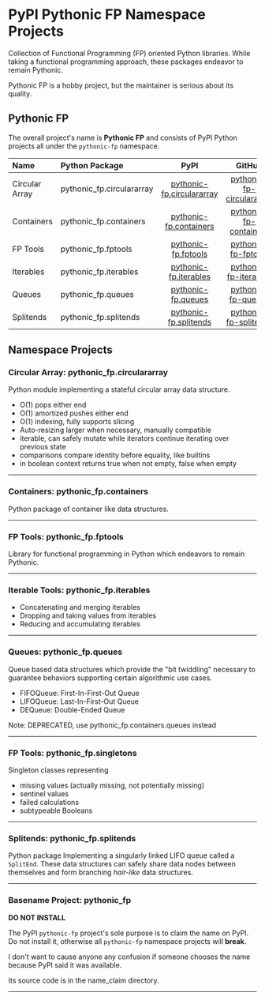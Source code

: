 # PyPI Pythonic FP Namespace Projects

Collection of Functional Programming (FP) oriented Python libraries.
While taking a functional programming approach, these packages endeavor
to remain Pythonic.

Pythonic FP is a hobby project, but the maintainer is serious about its quality.

## Pythonic FP

The overall project's name is **Pythonic FP** and consists of PyPI Python projects
all under the `pythonic-fp` namespace.

| Name | Python Package | PyPI | GitHub | Docs |
|:---- |:-------------- |:----:|:------:|:----:|
| Circular Array | pythonic_fp.circulararray | [pythonic-fp.circulararray][101] | [pythonic-fp-circulararray][201] | [docs][301] |
| Containers | pythonic_fp.containers | [pythonic-fp.containers][102] | [pythonic-fp-containers][202] | [docs][302] |
| FP Tools | pythonic_fp.fptools | [pythonic-fp.fptools][103] | [pythonic-fp-fptools][203] | [docs][303] |
| Iterables | pythonic_fp.iterables | [pythonic-fp.iterables][104] | [pythonic-fp-iterables][204] | [docs][304] |
| Queues | pythonic_fp.queues | [pythonic-fp.queues][105] | [pythonic-fp-queues][205] | [docs][305] |
| Splitends | pythonic_fp.splitends | [pythonic-fp.splitends][106] | [pythonic-fp-splitends][206] | [docs][306] |

## Namespace Projects

### Circular Array: pythonic_fp.circulararray

Python module implementing a stateful circular array data structure.

- O(1) pops either end
- O(1) amortized pushes either end
- O(1) indexing, fully supports slicing
- Auto-resizing larger when necessary, manually compatible
- iterable, can safely mutate while iterators continue iterating over previous state
- comparisons compare identity before equality, like builtins
- in boolean context returns true when not empty, false when empty

______________________________________________________________________

### Containers: pythonic_fp.containers

Python package of container like data structures.

______________________________________________________________________

### FP Tools: pythonic_fp.fptools

Library for functional programming in Python which endeavors to remain
Pythonic.

______________________________________________________________________

### Iterable Tools: pythonic_fp.iterables

- Concatenating and merging iterables
- Dropping and taking values from iterables
- Reducing and accumulating iterables

______________________________________________________________________

### Queues: pythonic_fp.queues

Queue based data structures which provide the "bit twiddling" necessary
to guarantee behaviors supporting certain algorithmic use cases.

- FIFOQueue: First-In-First-Out Queue
- LIFOQueue: Last-In-First-Out Queue
- DEQueue: Double-Ended Queue

Note: DEPRECATED, use pythonic_fp.containers.queues instead
______________________________________________________________________

### FP Tools: pythonic_fp.singletons

Singleton classes representing

- missing values (actually missing, not potentially missing)
- sentinel values
- failed calculations
- subtypeable Booleans

______________________________________________________________________

### Splitends: pythonic_fp.splitends

Python package Implementing a singularly linked LIFO queue called
a ``SplitEnd``. These data structures can safely share data nodes
between themselves and form branching *hair-like* data structures.

______________________________________________________________________

### Basename Project: pythonic_fp

**DO NOT INSTALL**

The PyPI `pythonic-fp` project's sole purpose is to claim the name on
PyPI. Do not install it, otherwise all `pythonic-fp` namespace projects
will **break**.

I don't want to cause anyone any confusion if someone chooses the name
because PyPI said it was available.

Its source code is in the name_claim directory.

______________________________________________________________________

[101]: https://pypi.org/project/pythonic-fp.circulararray
[102]: https://pypi.org/project/pythonic-fp.containers
[103]: https://pypi.org/project/pythonic-fp.fptools
[104]: https://pypi.org/project/pythonic-fp.iterables
[105]: https://pypi.org/project/pythonic-fp.queues
[106]: https://pypi.org/project/pythonic-fp.splitends
[201]: https://github.com/grscheller/pythonic-fp-circulararray
[202]: https://github.com/grscheller/pythonic-fp-containers
[203]: https://github.com/grscheller/pythonic-fp-fptools
[204]: https://github.com/grscheller/pythonic-fp-iterables
[205]: https://github.com/grscheller/pythonic-fp-queues
[206]: https://github.com/grscheller/pythonic-fp-splitends
[301]: https://grscheller.github.io/pythonic-fp/circulararray/development/build/html/releases.html
[302]: https://grscheller.github.io/pythonic-fp/containers/development/build/html/releases.html
[303]: https://grscheller.github.io/pythonic-fp/fptools/development/build/html/releases.html
[304]: https://grscheller.github.io/pythonic-fp/iterables/development/build/html/releases.html
[305]: https://grscheller.github.io/pythonic-fp/deprecated/queues/development/build/html/releases.html
[306]: https://grscheller.github.io/pythonic-fp/splitends/development/build/html/releases.html
